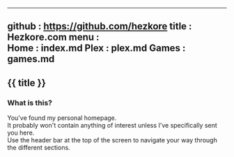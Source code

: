 -----------------------------------------------------------------------------
github  : https://github.com/hezkore
title   : Hezkore.com
menu    :    
  Home            : index.md
  Plex            : plex.md
  Games           : games.md
-----------------------------------------------------------------------------

## {{ title }} 

### What is this?

You've found my personal homepage.\
It probably won't contain anything of interest unless I've specifically sent you here.\
Use the header bar at the top of the screen to navigate your way through the different sections.